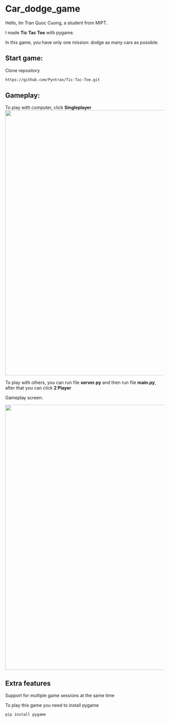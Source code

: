 # Car_dodge_game

Hello, Im Tran Quoc Cuong, a student from MIPT.

I made **Tic Tac Toe** with pygame.

In this game, you have only one mission: dodge as many cars as possible.

## Start game:
Clone repository

```bash
https://github.com/Pyntran/Tic-Tac-Toe.git
```
## Gameplay:

To play with computer, click **Singleplayer**
<img width="840"  src="https://private-user-images.githubusercontent.com/116831372/287327302-7e9ce70d-6bbb-4499-8c90-2dbee6331347.png?jwt=eyJhbGciOiJIUzI1NiIsInR5cCI6IkpXVCJ9.eyJpc3MiOiJnaXRodWIuY29tIiwiYXVkIjoicmF3LmdpdGh1YnVzZXJjb250ZW50LmNvbSIsImtleSI6ImtleTEiLCJleHAiOjE3MDE0NDkwOTUsIm5iZiI6MTcwMTQ0ODc5NSwicGF0aCI6Ii8xMTY4MzEzNzIvMjg3MzI3MzAyLTdlOWNlNzBkLTZiYmItNDQ5OS04YzkwLTJkYmVlNjMzMTM0Ny5wbmc_WC1BbXotQWxnb3JpdGhtPUFXUzQtSE1BQy1TSEEyNTYmWC1BbXotQ3JlZGVudGlhbD1BS0lBSVdOSllBWDRDU1ZFSDUzQSUyRjIwMjMxMjAxJTJGdXMtZWFzdC0xJTJGczMlMkZhd3M0X3JlcXVlc3QmWC1BbXotRGF0ZT0yMDIzMTIwMVQxNjM5NTVaJlgtQW16LUV4cGlyZXM9MzAwJlgtQW16LVNpZ25hdHVyZT00ZWEwZjNmNmYyMjEyNmQwOTRkYjEyZDBkNDgxOGRjMjUzMzQ4ZDRhMjExNGM3ZDM0MzAxMzhiOTBlYjRhM2QyJlgtQW16LVNpZ25lZEhlYWRlcnM9aG9zdCZhY3Rvcl9pZD0wJmtleV9pZD0wJnJlcG9faWQ9MCJ9.QEsPAe1YC6ehO420DBE5Ly10wbxrCko5EXwqmrlVzAg">

To play with others, you can run file **server.py** and then run file **main.py**, after that you can click **2 Player** 

Gameplay screen:

<img width="840" src="https://private-user-images.githubusercontent.com/116831372/287327315-37a059f7-7da3-49a9-8a5a-f9de666cedd9.png?jwt=eyJhbGciOiJIUzI1NiIsInR5cCI6IkpXVCJ9.eyJpc3MiOiJnaXRodWIuY29tIiwiYXVkIjoicmF3LmdpdGh1YnVzZXJjb250ZW50LmNvbSIsImtleSI6ImtleTEiLCJleHAiOjE3MDE0NDkyNjUsIm5iZiI6MTcwMTQ0ODk2NSwicGF0aCI6Ii8xMTY4MzEzNzIvMjg3MzI3MzE1LTM3YTA1OWY3LTdkYTMtNDlhOS04YTVhLWY5ZGU2NjZjZWRkOS5wbmc_WC1BbXotQWxnb3JpdGhtPUFXUzQtSE1BQy1TSEEyNTYmWC1BbXotQ3JlZGVudGlhbD1BS0lBSVdOSllBWDRDU1ZFSDUzQSUyRjIwMjMxMjAxJTJGdXMtZWFzdC0xJTJGczMlMkZhd3M0X3JlcXVlc3QmWC1BbXotRGF0ZT0yMDIzMTIwMVQxNjQyNDVaJlgtQW16LUV4cGlyZXM9MzAwJlgtQW16LVNpZ25hdHVyZT04NjE2YjE4ZDRjNmU3Zjg2ZTQ5M2NjOTMzZTFmOGI3MzIzYWNjMzU3ZWNkY2M1ZjhkMGQyZDg5ZjMzY2U5MzZmJlgtQW16LVNpZ25lZEhlYWRlcnM9aG9zdCZhY3Rvcl9pZD0wJmtleV9pZD0wJnJlcG9faWQ9MCJ9.A8TqLBHTVBZXEfgztzmGfihGQz6lo7Wj5pBQ8F-h0YY">



## Extra features

Support for multiple game sessions at the same time

To play this game you need to install pygame 
```bash
pip install pygame
```
